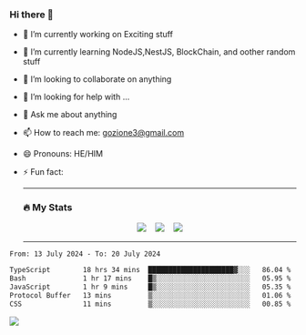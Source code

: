 ### Hi there 👋

<!--
**charlieScript/charlieScript** is a ✨ _special_ ✨ repository because its `README.md` (this file) appears on your GitHub profile.

Here are some ideas to get you started: -->

- 🔭 I’m currently working on Exciting stuff
- 🌱 I’m currently learning NodeJS,NestJS, BlockChain, and oother random stuff
- 👯 I’m looking to collaborate on anything
- 🤔 I’m looking for help with ...
- 💬 Ask me about anything
- 📫 How to reach me: gozione3@gmail.com
- 😄 Pronouns: HE/HIM
- ⚡ Fun fact:


  ---

  ### :fire: My Stats

  <div id="stats" align="center">
  <img src="http://github-readme-streak-stats.herokuapp.com?user=charlieScript&theme=dark&date_format=M%20j%5B%2C%20Y%5D" />&nbsp;&nbsp;&nbsp;
  <img src="https://github-readme-stats.vercel.app/api/top-langs/?username=charlieScript&layout=compact&theme=vision-friendly-dark"/>&nbsp;&nbsp;&nbsp;
  <img src="https://github-readme-stats.vercel.app/api?username=charlieScript&show_icons=true&theme=radical"/>
  </div>

  ---



<!--START_SECTION:waka-->

```txt
From: 13 July 2024 - To: 20 July 2024

TypeScript        18 hrs 34 mins  █████████████████████▓░░░   86.04 %
Bash              1 hr 17 mins    █▒░░░░░░░░░░░░░░░░░░░░░░░   05.95 %
JavaScript        1 hr 9 mins     █▒░░░░░░░░░░░░░░░░░░░░░░░   05.35 %
Protocol Buffer   13 mins         ▒░░░░░░░░░░░░░░░░░░░░░░░░   01.06 %
CSS               11 mins         ▒░░░░░░░░░░░░░░░░░░░░░░░░   00.85 %
```

<!--END_SECTION:waka-->
![](https://komarev.com/ghpvc/?username=charlieScript)
